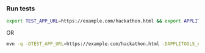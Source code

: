 ### Run tests

```bash
export TEST_APP_URL=https://example.com/hackathon.html && export APPLITOOLS_API_KEY=xxxxx && mvn -q test
```

OR

```bash
mvn -q -DTEST_APP_URL=https://example.com/hackathon.html -DAPPLITOOLS_API_KEY=xxxxx test
```

